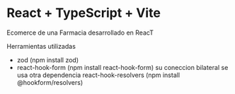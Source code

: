 # React + TypeScript + Vite

Ecomerce de una Farmacia desarrollado en ReacT

Herramientas utilizadas
 - zod (npm install zod)
 - react-hook-form (npm install react-hook-form)
su coneccion bilateral se usa otra dependencia react-hook-resolvers (npm install @hookform/resolvers)
